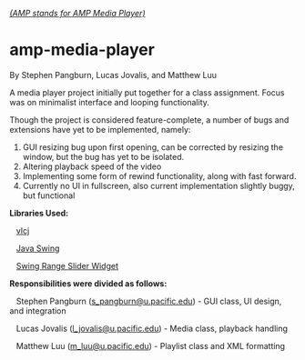 [*(AMP stands for AMP Media Player)*](https://en.wikipedia.org/wiki/Recursive_acronym)

amp-media-player
================
By Stephen Pangburn, Lucas Jovalis, and Matthew Luu

A media player project initially put together for a class assignment. Focus was on minimalist interface and looping functionality.

Though the project is considered feature-complete, a number of bugs and extensions have yet to be implemented, namely:

1. GUI resizing bug upon first opening, can be corrected by resizing the window, but the bug has yet to be isolated.
2. Altering playback speed of the video
3. Implementing some form of rewind functionality, along with fast forward.
4. Currently no UI in fullscreen, also current implementation slightly buggy, but functional

<strong>Libraries Used:</strong>

&nbsp;&nbsp;&nbsp;[vlcj](https://github.com/caprica/vlcj)

&nbsp;&nbsp;&nbsp;[Java Swing](http://en.wikipedia.org/wiki/Swing_%28Java%29)

&nbsp;&nbsp;&nbsp;[Swing Range Slider Widget](https://github.com/ernieyu/Swing-range-slider)

<strong>Responsibilities were divided as follows:</strong>

&nbsp;&nbsp;&nbsp;Stephen Pangburn (s_pangburn@u.pacific.edu) - GUI class, UI design, and integration

&nbsp;&nbsp;&nbsp;Lucas Jovalis (l_jovalis@u.pacific.edu) - Media class, playback handling

&nbsp;&nbsp;&nbsp;Matthew Luu (m_luu@u.pacific.edu) - Playlist class and XML formatting
